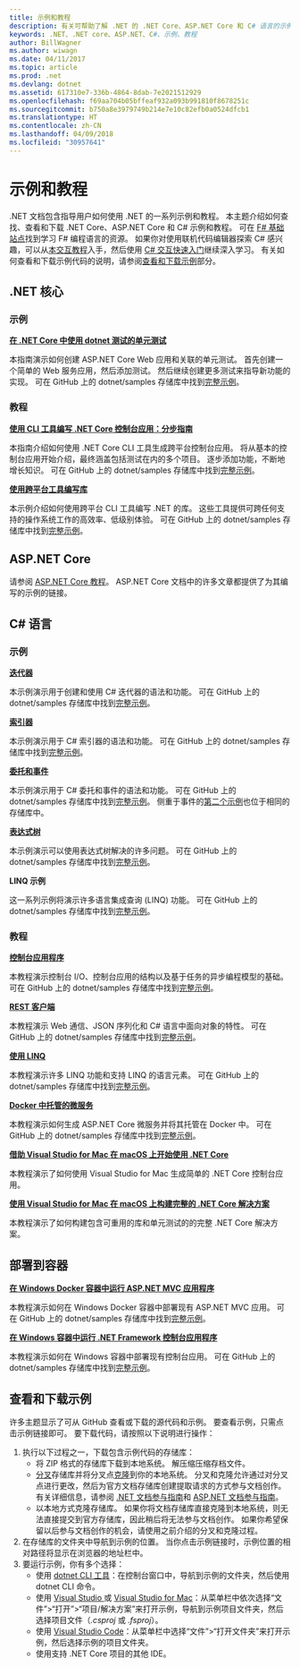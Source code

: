 ```yaml
---
title: 示例和教程
description: 有关可帮助了解 .NET 的 .NET Core、ASP.NET Core 和 C# 语言的示例和教程信息。
keywords: .NET、.NET core、ASP.NET、C#、示例、教程
author: BillWagner
ms.author: wiwagn
ms.date: 04/11/2017
ms.topic: article
ms.prod: .net
ms.devlang: dotnet
ms.assetid: 617310e7-336b-4864-8dab-7e2021512929
ms.openlocfilehash: f69aa704b05bffeaf932a093b991810f8678251c
ms.sourcegitcommit: b750a8e3979749b214e7e10c82efb0a0524dfcb1
ms.translationtype: HT
ms.contentlocale: zh-CN
ms.lasthandoff: 04/09/2018
ms.locfileid: "30957641"
---
```

# <a name="samples-and-tutorials"></a>示例和教程

.NET 文档包含指导用户如何使用 .NET 的一系列示例和教程。 本主题介绍如何查找、查看和下载 .NET Core、ASP.NET Core 和 C# 示例和教程。 可在 [F# 基础站点](http://fsharp.org/learn.html)找到学习 F# 编程语言的资源。 如果你对使用联机代码编辑器探索 C# 感兴趣，可以从[本交互教程](https://www.microsoft.com/net/learn/in-browser-tutorial/1)入手，然后使用 [C# 交互快速入门](../csharp/quick-starts/index.md)继续深入学习。 有关如何查看和下载示例代码的说明，请参阅[查看和下载示例](#viewing-and-downloading-samples)部分。

## <a name="net-core"></a>.NET 核心

### <a name="samples"></a>示例

**[在 .NET Core 中使用 dotnet 测试的单元测试](../core/testing/unit-testing-with-dotnet-test.md)**

本指南演示如何创建 ASP.NET Core Web 应用和关联的单元测试。 首先创建一个简单的 Web 服务应用，然后添加测试。 然后继续创建更多测试来指导新功能的实现。 可在 GitHub 上的 dotnet/samples 存储库中找到[完整示例](https://github.com/dotnet/samples/tree/master/core/getting-started/unit-testing-using-dotnet-test)。

### <a name="tutorials"></a>教程

**[使用 CLI 工具编写 .NET Core 控制台应用：分步指南](../core/tutorials/using-with-xplat-cli.md)**

本指南介绍如何使用 .NET Core CLI 工具生成跨平台控制台应用。 将从基本的控制台应用开始介绍，最终涵盖包括测试在内的多个项目。 逐步添加功能，不断地增长知识。 可在 GitHub 上的 dotnet/samples 存储库中找到[完整示例](https://github.com/dotnet/samples/tree/master/core/console-apps)。

**[使用跨平台工具编写库](../core/tutorials/libraries.md)**

本示例介绍如何使用跨平台 CLI 工具编写 .NET 的库。 这些工具提供可跨任何支持的操作系统工作的高效率、低级别体验。 可在 GitHub 上的 dotnet/samples 存储库中找到[完整示例](https://github.com/dotnet/samples/tree/master/framework/libraries/frameworks-library)。

## <a name="aspnet-core"></a>ASP.NET Core

请参阅 [ASP.NET Core 教程](/aspnet/core/tutorials/)。 ASP.NET Core 文档中的许多文章都提供了为其编写的示例的链接。

## <a name="c-language"></a>C# 语言

### <a name="samples"></a>示例

**[迭代器](../csharp/iterators.md)**

本示例演示用于创建和使用 C# 迭代器的语法和功能。 可在 GitHub 上的 dotnet/samples 存储库中找到[完整示例](https://github.com/dotnet/samples/tree/master/csharp/iterators)。

**[索引器](../csharp/indexers.md)**

本示例演示用于 C# 索引器的语法和功能。 可在 GitHub 上的 dotnet/samples 存储库中找到[完整示例](https://github.com/dotnet/samples/tree/master/csharp/indexers)。

**[委托和事件](../csharp/delegates-events.md)**

本示例演示用于 C# 委托和事件的语法和功能。 可在 GitHub 上的 dotnet/samples 存储库中找到[完整示例](https://github.com/dotnet/samples/tree/master/csharp/delegates-and-events)。 侧重于事件的[第二个示例](https://github.com/dotnet/samples/tree/master/csharp/events)也位于相同的存储库中。

**[表达式树](../csharp/expression-trees.md)**

本示例演示可以使用表达式树解决的许多问题。 可在 GitHub 上的 dotnet/samples 存储库中找到[完整示例](https://github.com/dotnet/samples/tree/master/csharp/expression-trees)。

**LINQ 示例**

这一系列示例将演示许多语言集成查询 (LINQ) 功能。 可在 GitHub 上的 dotnet/samples 存储库中找到[完整示例](https://github.com/dotnet/samples/tree/master/core/linq/csharp)。

### <a name="tutorials"></a>教程

**[控制台应用程序](../csharp/tutorials/console-teleprompter.md)**

本教程演示控制台 I/O、控制台应用的结构以及基于任务的异步编程模型的基础。 可在 GitHub 上的 dotnet/samples 存储库中找到[完整示例](https://github.com/dotnet/samples/tree/master/csharp/getting-started/console-teleprompter)。

**[REST 客户端](../csharp/tutorials/console-webapiclient.md)**

本教程演示 Web 通信、JSON 序列化和 C# 语言中面向对象的特性。 可在 GitHub 上的 dotnet/samples 存储库中找到[完整示例](https://github.com/dotnet/samples/tree/master/csharp/getting-started/console-webapiclient)。

**[使用 LINQ](../csharp/tutorials/working-with-linq.md)**

本教程演示许多 LINQ 功能和支持 LINQ 的语言元素。 可在 GitHub 上的 dotnet/samples 存储库中找到[完整示例](https://github.com/dotnet/samples/tree/master/csharp/getting-started/console-linq)。

**[Docker 中托管的微服务](../csharp/tutorials/microservices.md)**

本教程演示如何生成 ASP.NET Core 微服务并将其托管在 Docker 中。 可在 GitHub 上的 dotnet/samples 存储库中找到[完整示例](https://github.com/dotnet/samples/tree/master/csharp/getting-started/WeatherMicroservice)。

**[借助 Visual Studio for Mac 在 macOS 上开始使用 .NET Core](../core/tutorials/using-on-mac-vs.md)**

本教程演示了如何使用 Visual Studio for Mac 生成简单的 .NET Core 控制台应用。

**[使用 Visual Studio for Mac 在 macOS 上构建完整的 .NET Core 解决方案](../core/tutorials/using-on-mac-vs-full-solution.md)**

本教程演示了如何构建包含可重用的库和单元测试的的完整 .NET Core 解决方案。

## <a name="deploying-to-containers"></a>部署到容器

**[在 Windows Docker 容器中运行 ASP.NET MVC 应用程序](../framework/docker/aspnetmvc.md)**

本教程演示如何在 Windows Docker 容器中部署现有 ASP.NET MVC 应用。 可在 GitHub 上的 dotnet/samples 存储库中找到[完整示例](https://github.com/dotnet/samples/tree/master/framework/docker/MVCRandomAnswerGenerator)。

**[在 Windows 容器中运行 .NET Framework 控制台应用程序](../framework/docker/console.md)**

本教程演示如何在 Windows 容器中部署现有控制台应用。 可在 GitHub 上的 dotnet/samples 存储库中找到[完整示例](https://github.com/dotnet/samples/tree/master/framework/docker/ConsoleRandomAnswerGenerator)。

## <a name="viewing-and-downloading-samples"></a>查看和下载示例

许多主题显示了可从 GitHub 查看或下载的源代码和示例。 要查看示例，只需点击示例链接即可。 要下载代码，请按照以下说明进行操作：

1. 执行以下过程之一，下载包含示例代码的存储库：
   * 将 ZIP 格式的存储库下载到本地系统。 解压缩压缩存档文件。
   * [分叉](https://help.github.com/articles/fork-a-repo/)存储库并将分叉点[克隆](https://help.github.com/articles/cloning-a-repository/)到你的本地系统。 分叉和克隆允许通过对分叉点进行更改，然后为官方文档存储库创建提取请求的方式参与文档创作。 有关详细信息，请参阅 [.NET 文档参与指南](https://github.com/dotnet/docs/blob/master/CONTRIBUTING.md)和 [ASP.NET 文档参与指南](https://github.com/aspnet/Docs/blob/master/CONTRIBUTING.md)。
   * 以本地方式克隆存储库。 如果你将文档存储库直接克隆到本地系统，则无法直接提交到官方存储库，因此稍后将无法参与文档创作。 如果你希望保留以后参与文档创作的机会，请使用之前介绍的分叉和克隆过程。
1. 在存储库的文件夹中导航到示例的位置。 当你点击示例链接时，示例位置的相对路径将显示在浏览器的地址栏中。
1. 要运行示例，你有多个选择：
   * 使用 [dotnet CLI 工具](../core/tools/index.md)：在控制台窗口中，导航到示例的文件夹，然后使用 dotnet CLI 命令。
   * 使用 [Visual Studio ](https://www.visualstudio.com/) 或 [Visual Studio for Mac](https://www.visualstudio.com/vs/visual-studio-mac/)：从菜单栏中依次选择“文件”>“打开”>“项目/解决方案”来打开示例，导航到示例项目文件夹，然后选择项目文件（*.csproj* 或 *.fsproj*）。
   * 使用 [Visual Studio Code](https://code.visualstudio.com/)：从菜单栏中选择“文件”>“打开文件夹”来打开示例，然后选择示例的项目文件夹。
   * 使用支持 .NET Core 项目的其他 IDE。
